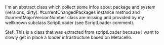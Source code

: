 I'm an abstract class which collect some infos about package and system (versions, dirty).#currentChangedPackages instance method and #currentMajorVersionNumber class are missing and provided by my wellknown subclass ScriptLoader (see ScriptLoader comment).Stef: This is a class that was extracted from scriptLoader because I want to slowly get in place a loader infrastructure based on Metacello.